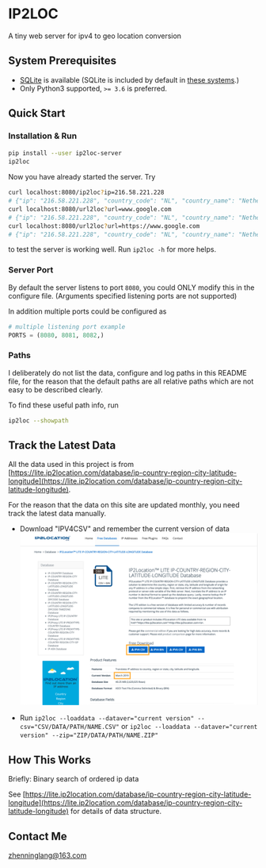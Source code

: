 # IP2LOC

A tiny web server for ipv4 to geo location conversion

## System Prerequisites

- [SQLite](https://www.sqlite.org/index.html) is available 
(SQLite is included by default in [these systems](https://en.wikipedia.org/wiki/SQLite#Operating_systems).)
- Only Python3 supported, `>= 3.6` is preferred.

## Quick Start

### Installation & Run

```bash
pip install --user ip2loc-server
ip2loc
```

Now you have already started the server. 
Try

```bash
curl localhost:8080/ip2loc?ip=216.58.221.228
# {"ip": "216.58.221.228", "country_code": "NL", "country_name": "Netherlands", "region_name": "Noord-Holland", "city_name": "Amsterdam", "latitude": 52.37403, "longitude": 4.88969}
curl localhost:8080/url2loc?url=www.google.com
# {"ip": "216.58.221.228", "country_code": "NL", "country_name": "Netherlands", "region_name": "Noord-Holland", "city_name": "Amsterdam", "latitude": 52.37403, "longitude": 4.88969}
curl localhost:8080/url2loc?url=https://www.google.com
# {"ip": "216.58.221.228", "country_code": "NL", "country_name": "Netherlands", "region_name": "Noord-Holland", "city_name": "Amsterdam", "latitude": 52.37403, "longitude": 4.88969}
```

to test the server is working well. Run `ip2loc -h` for more helps.

### Server Port

By default the server listens to port `8080`, you could ONLY modify this in the configure file.
(Arguments specified listening ports are not supported)

In addition multiple ports could be configured as

```python
# multiple listening port example
PORTS = (8080, 8081, 8082,)
```

### Paths

I deliberately do not list the data, configure and log paths in this README file,
for the reason that the default paths are all relative paths which are not easy to be described clearly.

To find these useful path info, run

```bash
ip2loc --showpath
```

## Track the Latest Data

All the data used in this project is from 
[https://lite.ip2location.com/database/ip-country-region-city-latitude-longitude](https://lite.ip2location.com/database/ip-country-region-city-latitude-longitude).

For the reason that the data on this site are updated monthly, you need track the latest data manually.

- Download "IPV4CSV" and remember the current version of data
![IP2LocationSiteSnapshot](https://raw.githubusercontent.com/ZhenningLang/ip2loc-server/master/docs/images/IP2LocationLite.png)

- Run `ip2loc --loaddata --dataver="current version" --csv="CSV/DATA/PATH/NAME.CSV"` or `ip2loc --loaddata --dataver="current version" --zip="ZIP/DATA/PATH/NAME.ZIP"`


## How This Works

Briefly: Binary search of ordered ip data

See [https://lite.ip2location.com/database/ip-country-region-city-latitude-longitude](https://lite.ip2location.com/database/ip-country-region-city-latitude-longitude) 
for details of data structure.

## Contact Me

[zhenninglang@163.com](mailto:zhenninglang@163.com)

